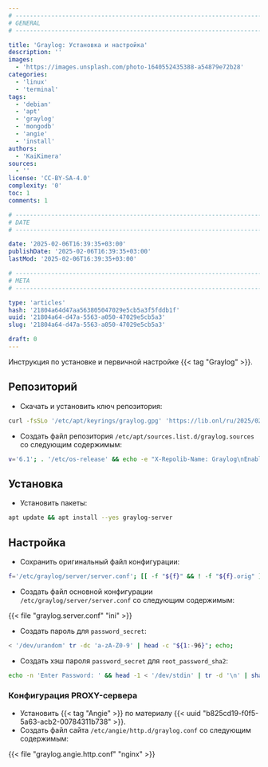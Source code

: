 ```yaml
---
# -------------------------------------------------------------------------------------------------------------------- #
# GENERAL
# -------------------------------------------------------------------------------------------------------------------- #

title: 'Graylog: Установка и настройка'
description: ''
images:
  - 'https://images.unsplash.com/photo-1640552435388-a54879e72b28'
categories:
  - 'linux'
  - 'terminal'
tags:
  - 'debian'
  - 'apt'
  - 'graylog'
  - 'mongodb'
  - 'angie'
  - 'install'
authors:
  - 'KaiKimera'
sources:
  - ''
license: 'CC-BY-SA-4.0'
complexity: '0'
toc: 1
comments: 1

# -------------------------------------------------------------------------------------------------------------------- #
# DATE
# -------------------------------------------------------------------------------------------------------------------- #

date: '2025-02-06T16:39:35+03:00'
publishDate: '2025-02-06T16:39:35+03:00'
lastMod: '2025-02-06T16:39:35+03:00'

# -------------------------------------------------------------------------------------------------------------------- #
# META
# -------------------------------------------------------------------------------------------------------------------- #

type: 'articles'
hash: '21804a64d47aa563805047029e5cb5a3f5fddb1f'
uuid: '21804a64-d47a-5563-a050-47029e5cb5a3'
slug: '21804a64-d47a-5563-a050-47029e5cb5a3'

draft: 0
---
```


Инструкция по установке и первичной настройке {{< tag "Graylog" >}}.

<!--more-->

## Репозиторий

- Скачать и установить ключ репозитория:

```bash
curl -fsSLo '/etc/apt/keyrings/graylog.gpg' 'https://lib.onl/ru/2025/02/21804a64-d47a-5563-a050-47029e5cb5a3/graylog.gpg'
```

- Создать файл репозитория `/etc/apt/sources.list.d/graylog.sources` со следующим содержимым:

```bash
v='6.1'; . '/etc/os-release' && echo -e "X-Repolib-Name: Graylog\nEnabled: yes\nTypes: deb\nURIs: https://packages.graylog2.org/repo/${ID}\nSuites: stable\nComponents: ${v}\nArchitectures: $( dpkg --print-architecture )\nSigned-By: /etc/apt/keyrings/graylog.gpg\n" | tee '/etc/apt/sources.list.d/graylog.sources' > '/dev/null'
```

## Установка

- Установить пакеты:

```bash
apt update && apt install --yes graylog-server
```

## Настройка

- Сохранить оригинальный файл конфигурации:

```bash
f='/etc/graylog/server/server.conf'; [[ -f "${f}" && ! -f "${f}.orig" ]] && mv "${f}" "${f}.orig"
```

- Создать файл основной конфигурации `/etc/graylog/server/server.conf` со следующим содержимым:

{{< file "graylog.server.conf" "ini" >}}

- Создать пароль для `password_secret`:

```bash
< '/dev/urandom' tr -dc 'a-zA-Z0-9' | head -c "${1:-96}"; echo;
```

- Создать хэш пароля `password_secret` для `root_password_sha2`:

```bash
echo -n 'Enter Password: ' && head -1 < '/dev/stdin' | tr -d '\n' | sha256sum | cut -d ' ' -f1
```

### Конфигурация PROXY-сервера

- Установить {{< tag "Angie" >}} по материалу {{< uuid "b825cd19-f0f5-5a63-acb2-00784311b738" >}}.
- Создать файл сайта `/etc/angie/http.d/graylog.conf` со следующим содержимым:

{{< file "graylog.angie.http.conf" "nginx" >}}
